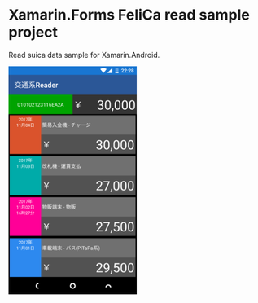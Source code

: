 # Xamarin.Forms FeliCa read sample project

Read suica data sample for Xamarin.Android.

<img src="https://github.com/usausa/Example-Net-Xamarin/blob/master/FeliCaReader/Docs/MainPage.png" width="50%"/>
